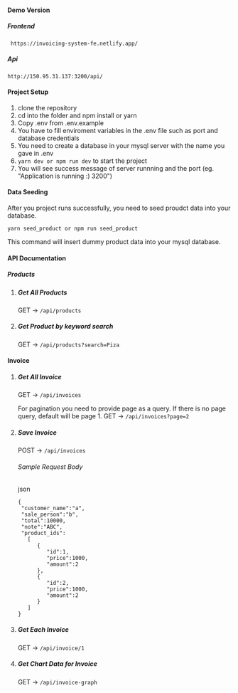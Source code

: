 #### Demo Version

##### Frontend

` https://invoicing-system-fe.netlify.app/`

##### Api

`http://150.95.31.137:3200/api/ `

#### Project Setup

1. clone the repository
2. cd into the folder and npm install or yarn
3. Copy .env from .env.example
4. You have to fill enviroment variables in the .env file such as port and database credentials
5. You need to create a database in your mysql server with the name you gave in .env
6. `yarn dev or npm run dev` to start the project
7. You will see success message of server runnning and the port (eg. "Application is running :) 3200")

#### Data Seeding

After you project runs successfully, you need to seed proudct data into your database.

`yarn seed_product or npm run seed_product `

This command will insert dummy product data into your mysql database.

#### API Documentation

##### Products

1. ##### Get All Products
   GET -> `/api/products `
2. ##### Get Product by keyword search
   GET -> `/api/products?search=Piza`

#### Invoice

1. ##### Get All Invoice

   GET -> `/api/invoices `

   For pagination you need to provide page as a query. If there is no page query, default will be page 1.
   GET -> `/api/invoices?page=2`

2. ##### Save Invoice

   POST -> `/api/invoices `

   ###### Sample Request Body

   json

   ```
   {
    "customer_name":"a",
    "sale_person":"b",
    "total":10000,
    "note":"ABC",
    "product_ids":
      [
         {
            "id":1,
            "price":1000,
            "amount":2
         },
         {
            "id":2,
            "price":1000,
            "amount":2
         }
      ]
   }

   ```

3. ##### Get Each Invoice

   GET -> `/api/invoice/1 `

4. ##### Get Chart Data for Invoice
   GET -> `/api/invoice-graph`
